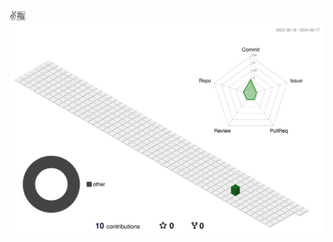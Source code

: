 <!--
![](./profile-3d-contrib/profile-gitblock.svg)\
![](./profile-3d-contrib/profile-green-animate.svg)\
![](./profile-3d-contrib/profile-green.svg)\
![](./profile-3d-contrib/profile-night-green.svg)\
![](./profile-3d-contrib/profile-night-rainbow.svg)\
![](./profile-3d-contrib/profile-night-view.svg)\
![](./profile-3d-contrib/profile-season-animate.svg)\
![](./profile-3d-contrib/profile-season.svg)\
![](./profile-3d-contrib/profile-south-season-animate.svg)\
![](./profile-3d-contrib/profile-south-season.svg)\
-->
✌️🈯️
![](./profile-3d-contrib/profile-green-animate.svg)

